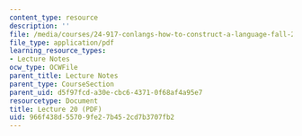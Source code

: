 ```yaml
---
content_type: resource
description: ''
file: /media/courses/24-917-conlangs-how-to-construct-a-language-fall-2018/966f438d55709fe27b452cd7b3707fb2_MIT24_917f18_lec20_disc_part.pdf
file_type: application/pdf
learning_resource_types:
- Lecture Notes
ocw_type: OCWFile
parent_title: Lecture Notes
parent_type: CourseSection
parent_uid: d5f97fcd-a30e-cbc6-4371-0f68af4a95e7
resourcetype: Document
title: Lecture 20 (PDF)
uid: 966f438d-5570-9fe2-7b45-2cd7b3707fb2
---
```

